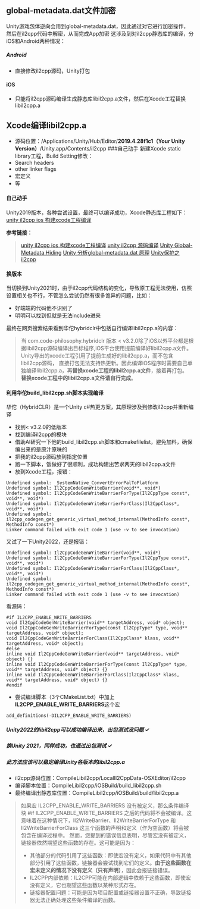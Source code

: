 ## global-metadata.dat文件加密
Unity游戏包体逆向会用到global-metadata.dat，因此通过对它进行加密操作，然后在il2cpp代码中解密，从而完成App加密
这涉及到对il2cpp静态库的编译，分iOS和Android两种情况：
##### Android
- 直接修改il2cpp源码，Unity打包
#### iOS
- 只能将il2cpp源码编译生成静态库libil2cpp.a文件，然后在Xcode工程替换libil2cpp.a

## Xcode编译libil2cpp.a
- 源码位置：/Applications/Unity/Hub/Editor/**2019.4.28f1c1（Your Unity Version）**/Unity.app/Contents/il2cpp
###自己动手
新建Xcode static library工程，Build Setting修改：
- Search headers
- other linker flags
- 宏定义
- 等

#### 自己动手

Unity2019版本，各种尝试设置，最终可以编译成功，Xcode静态库工程如下：
[unity il2cpp ios 构建xcode工程编译](https://git.youle.game/tkw/client/il2cppxcodeproject)

**参考链接：**
> [unity il2cpp ios 构建xcode工程编译](https://blog.csdn.net/leilonghao/article/details/121625414)
>[unity il2cpp 源码编译](https://blog.csdn.net/leilonghao/article/details/121625414) 
[Unity Global-Metadata Hiding](https://floe-ice.cn/archives/55) 
[Unity 分析global-metadata.dat 原理](https://zhuanlan.zhihu.com/p/622597028) 
[Unity保护之il2cpp](https://nszdhd1.github.io/2020/07/03/Unity%E4%BF%9D%E6%8A%A4%E4%B9%8Bil2cpp/) 

#### 换版本
当切换到Unity2021时，由于il2cpp代码结构的变化，导致原工程无法使用，仿照设置相关也不行，不管怎么尝试仍然有很多诡异的问题，比如：
- 好端端的代码他不识别了
- 明明可以找到但就是无法include进来

最终在网页搜索结果看到华佗hybridclr中包括自行编译libil2cpp.a的内容：
> 当 com.code-philosophy.hybridclr 版本 < v3.2.0[​](https://hybridclr.doc.code-philosophy.com/docs/basic/buildpipeline#%E5%BD%93-comcode-philosophyhybridclr-%E7%89%88%E6%9C%AC--v320-1 "当-comcode-philosophyhybridclr-版本--v320-1的直接链接")
>除了iOS以外平台都是根据libil2cpp源码编译出目标程序,iOS平台使用提前编译好libil2cpp.a文件。Unity导出的xcode工程引用了提前生成好的libil2cpp.a，而不包含libil2cpp源码， 直接打包无法支持热更新。因此编译iOS程序时需要自己单独编译libil2cpp.a，再**替换xcode工程的libil2cpp.a文件**，接着再打包。
>**替换xcode工程中的libil2cpp.a文件请自行完成**。


#### 利用华佗build_libil2cpp.sh脚本实现编译
华佗（HybridCLR）是一个Unity c#热更方案，其原理涉及到修改il2cpp并重新编译

- 找到< v3.2.0的低版本
- 找到编译il2cpp的模块
- 借助AI研究一下他的build_libil2cpp.sh脚本和cmakefilelist，避免加料，确保编出来的是原汁原味的
- 把我的il2cpp源码放到指定位置
- 跑一下脚本，饭做好了很顺利，成功构建出苦求两天的libil2cpp.a文件
- 放到Xcode工程，报错：
```
Undefined symbol: _SystemNative_ConvertErrorPalToPlatform
Undefined symbol: Il2CppCodeGenWriteBarrier(void**, void*)
Undefined symbol: Il2CppCodeGenWriteBarrierForType(Il2CppType const*, void**, void*)
Undefined symbol: Il2CppCodeGenWriteBarrierForClass(Il2CppClass*, void**, void*)
Undefined symbol: il2cpp_codegen_get_generic_virtual_method_internal(MethodInfo const*, MethodInfo const*)
Linker command failed with exit code 1 (use -v to see invocation)
```
又试了一下Unity2022，还是报错：
```
Undefined symbol: Il2CppCodeGenWriteBarrier(void**, void*)
Undefined symbol: Il2CppCodeGenWriteBarrierForType(Il2CppType const*, void**, void*)
Undefined symbol: Il2CppCodeGenWriteBarrierForClass(Il2CppClass*, void**, void*)
Undefined symbol: il2cpp_codegen_get_generic_virtual_method_internal(MethodInfo const*, MethodInfo const*)
Linker command failed with exit code 1 (use -v to see invocation)
```
看源码：
```
#if IL2CPP_ENABLE_WRITE_BARRIERS
void Il2CppCodeGenWriteBarrier(void** targetAddress, void* object);
void Il2CppCodeGenWriteBarrierForType(const Il2CppType* type, void** targetAddress, void* object);
void Il2CppCodeGenWriteBarrierForClass(Il2CppClass* klass, void** targetAddress, void* object);
#else
inline void Il2CppCodeGenWriteBarrier(void** targetAddress, void* object) {}
inline void Il2CppCodeGenWriteBarrierForType(const Il2CppType* type, void** targetAddress, void* object) {}
inline void Il2CppCodeGenWriteBarrierForClass(Il2CppClass* klass, void** targetAddress, void* object) {}
#endif
```
- 尝试编译脚本（3个CMakeList.txt）中加上**IL2CPP_ENABLE_WRITE_BARRIERS**这个宏
```
add_definitions(-DIL2CPP_ENABLE_WRITE_BARRIERS)
```

##### Unity2022的libil2cpp可以成功编译出来，出包测试没问题 ✓
##### 换Unity 2021，同样成功，也通过出包测试 ✓
##### 此方法应该可以稳定编译Unity各版本的libil2cpp.a
- il2cpp源码位置：CompileLibil2cpp/LocalIl2CppData-OSXEditor/il2cpp
- 编译脚本位置：CompileLibil2cpp/iOSBuild/build_libil2cpp.sh
- 最终编译出静态库位置：CompileLibil2cpp/iOSBuild/build/libil2cpp.a

>如果宏 IL2CPP_ENABLE_WRITE_BARRIERS 没有被定义，那么条件编译块 #if IL2CPP_ENABLE_WRITE_BARRIERS 之后的代码将不会被编译。这意味着在这种情况下，Il2WriteBarrier、Il2WriteBarrierForType 和 Il2WriteBarrierForClass 这三个函数的声明和定义（作为空函数）将会被包含在编译过程中。
>然而，您提到的错误信息表明，尽管宏没有被定义，链接器依然期望这些函数的存在。这可能是因为：
> - 其他部分的代码引用了这些函数：即使宏没有定义，如果代码中有其他部分引用了这些函数，链接器会尝试找到它们的定义。**由于这些函数在宏未定义的情况下没有定义（只有声明）**，因此会报链接错误。
> - IL2CPP内部依赖：IL2CPP可能在内部逻辑中依赖于这些函数，即使宏没有定义，它也期望这些函数以某种形式存在。
>- 链接器配置问题：可能是因为项目配置或链接器设置不正确，导致链接器无法正确处理这些条件编译的函数。








